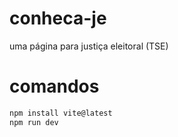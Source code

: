 # conheca-je
uma página para justiça eleitoral (TSE)

# comandos

```bash
npm install vite@latest 
npm run dev
```

